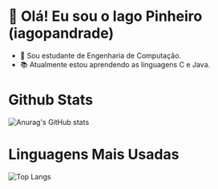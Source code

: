 # 👋 Olá! Eu sou o Iago Pinheiro (iagopandrade)

- 🌱 Sou estudante de Engenharia de Computação.
- 📚 Atualmente estou aprendendo as linguagens C e Java.

# Github Stats
![Anurag's GitHub stats](https://github-readme-stats.vercel.app/api?username=iagopandrade&theme=default&show_icons=true)  

# Linguagens Mais Usadas
![Top Langs](https://github-readme-stats-git-masterrstaa-rickstaa.vercel.app/api/top-langs/?username=iagopandrade&theme=default&show_icons=true)
